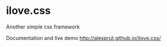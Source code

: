 ilove.css
=========

Another simple css framework

Documentation and live demo http://alexprut.github.io/ilove.css/
